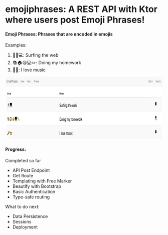 # emojiphrases: A REST API with Ktor where users post Emoji Phrases!

#### Emoji Phrases: Phrases that are encoded in emojis 

Examples:
1. 🏄‍♂️💻: Surfing the web
2. 📚🏠😫💻✏️: Doing my homework
3. 🎤😍: I love music

<img src="https://github.com/zhishan03/emojiphrases/blob/master/phrase.png" alt="alt text" width="900" height="200">
<br/>

#### Progress:
Completed so far
* API Post Endpoint
* Get Route
* Templating with Free Marker
* Beautify with Bootstrap
* Basic Authentication
* Type-safe routing

What to do next: 
* Data Persistence
* Sessions
* Deployment
